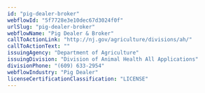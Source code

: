 ```yaml
---
id: "pig-dealer-broker"
webflowId: "5f7728e3e10dec67d3024f0f"
urlSlug: "pig-dealer-broker"
webflowName: "Pig Dealer & Broker"
callToActionLink: "http://nj.gov/agriculture/divisions/ah/"
callToActionText: ""
issuingAgency: "Department of Agriculture"
issuingDivision: "Division of Animal Health All Applications"
divisionPhone: "(609) 633-2954"
webflowIndustry: "Pig Dealer"
licenseCertificationClassification: "LICENSE"
---
```

